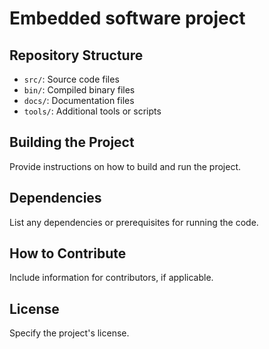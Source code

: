 # Embedded software project

## Repository Structure

- `src/`: Source code files
- `bin/`: Compiled binary files
- `docs/`: Documentation files
- `tools/`: Additional tools or scripts

## Building the Project

Provide instructions on how to build and run the project.

## Dependencies

List any dependencies or prerequisites for running the code.

## How to Contribute

Include information for contributors, if applicable.

## License

Specify the project's license.


